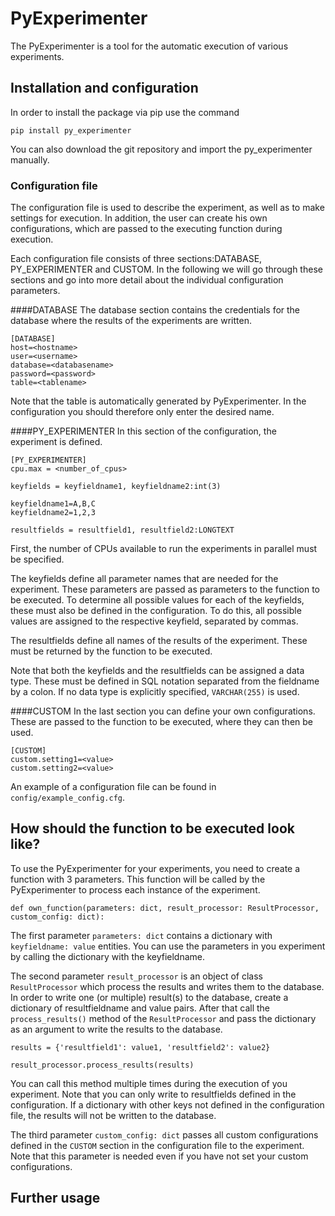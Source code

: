 # PyExperimenter
The PyExperimenter is a tool for the automatic execution of various experiments. 
## Installation and configuration
In order to install the package via pip use the command
```
pip install py_experimenter
```
You can also download the git repository and import the py_experimenter manually.

### Configuration file
The configuration file is used to describe the experiment, as well as to make settings for execution.
In addition, the user can create his own configurations, which are passed to the executing function during execution.

Each configuration file consists of three sections:DATABASE, PY_EXPERIMENTER and CUSTOM.
In the following we will go through these sections and go into more detail about the individual configuration parameters.

####DATABASE
The database section contains the credentials for the database where the results of the experiments are written.
```
[DATABASE]
host=<hostname>
user=<username>
database=<databasename>
password=<password>
table=<tablename>
```
Note that the table is automatically generated by PyExperimenter.
In the configuration you should therefore only enter the desired name.

####PY_EXPERIMENTER
In this section of the configuration, the experiment is defined.
```
[PY_EXPERIMENTER]
cpu.max = <number_of_cpus>

keyfields = keyfieldname1, keyfieldname2:int(3)

keyfieldname1=A,B,C
keyfieldname2=1,2,3

resultfields = resultfield1, resultfield2:LONGTEXT
```
First, the number of CPUs available to run the experiments in parallel must be specified.

The keyfields define all parameter names that are needed for the experiment.
These parameters are passed as parameters to the function to be executed.
To determine all possible values for each of the keyfields, these must also be defined in the configuration.
To do this, all possible values are assigned to the respective keyfield, separated by commas.

The resultfields define all names of the results of the experiment.
These must be returned by the function to be executed.

Note that both the keyfields and the resultfields can be assigned a data type.
These must be defined in SQL notation separated from the fieldname by a colon.
If no data type is explicitly specified, `VARCHAR(255)` is used.

####CUSTOM
In the last section you can define your own configurations. These are passed to the function to be executed, where they can then be used.
```
[CUSTOM]
custom.setting1=<value>
custom.setting2=<value>
```






An example of a configuration file can be found in `config/example_config.cfg`.

## How should the function to be executed look like?
To use the PyExperimenter for your experiments, you need to create a function with 3 parameters.
This function will be called by the PyExperimenter to process each instance of the experiment.
```
def own_function(parameters: dict, result_processor: ResultProcessor, custom_config: dict):
```
The first parameter `parameters: dict` contains a dictionary with `keyfieldname: value` entities. You can use the parameters
in you experiment by calling the dictionary with the keyfieldname.

The second parameter `result_processor` is an object of class `ResultProcessor` which process the results
and writes them to the database. In order to write one (or multiple) result(s) to the database, create a
dictionary of resultfieldname and value pairs. After that call the `process_results()` method of the `ResultProcessor`
and pass the dictionary as an argument to write the results to the database. 
```
results = {'resultfield1': value1, 'resultfield2': value2}

result_processor.process_results(results)
```
You can call this method multiple times during the execution of you experiment. Note that you can only write to resultfields
defined in the configuration. If a dictionary with other keys not defined in the configuration file, the results will not be
written to the database.

The third parameter `custom_config: dict` passes all custom configurations defined in the `CUSTOM` section in the configuration
file to the experiment. Note that this parameter is needed even if you have not set your custom configurations.
## Further usage